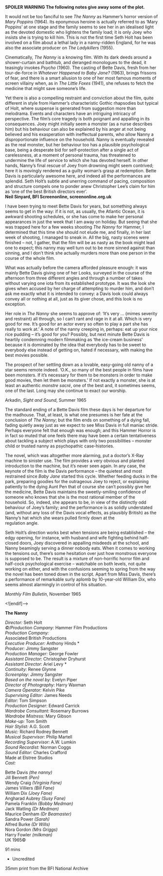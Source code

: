 

**SPOILER WARNING  The following notes give away some of the plot.**

It would not be too fanciful to see _The Nanny_ as Hammer’s horror version of _Mary Poppins_ (1964). Its eponymous heroine is actually referred to as ‘Mary Poppins’ at one stage and the family seems to see her in an idealised light as the devoted domestic who lightens the family load; it is only Joey who insists she is trying to kill him. This is not the first time Seth Holt has been involved on a film about a lethal lady in a nanny-ridden England, for he was also the associate producer on _The Ladykillers_ (1955).

Cinematically, _The Nanny_ is a knowing film. With its dark deeds around a shower-curtain and bathtub, and deranged monologues to the dead, it teasingly invokes _Psycho_ (1960). The casting of Bette Davis, fresh from her tour-de-force in _Whatever Happened to Baby Jane?_ (1963), brings frissons of fear, and there is a smart allusion to one of her most famous moments of screen villainy when, as in _The Little Foxes_ (1941), she refuses to fetch the medicine that might save someone’s life.

Yet there is also a compelling restraint and conviction about the film, quite different in style from Hammer’s characteristic Gothic rhapsodies but typical of Holt, where suspense is generated from suggestion more than melodrama. Events and characters have an intriguing intricacy of perspective. The film’s core tragedy is both poignant and appalling in its consequences. Joey might initially seem a monster (as a nurse describes him) but his behaviour can also be explained by his anger at not being believed and his exasperation with ineffectual parents, who allow Nanny a disproportionate influence on the household. Nanny is eventually revealed as the real monster, but her behaviour too has a plausible psychological base, being a desperate bid for self-protection after a single act of carelessness, at a moment of personal trauma, has threatened to undermine the life of service to which she has devoted herself. In other hands, Nanny’s final rescue of Joey from drowning might seem contrived; here it is movingly rendered as a guilty woman’s grasp at redemption. Bette Davis is particularly awesome here, and indeed all the performances are splendid. Seth Holt’s subtle and unerring command of pacing, composition and structure compels one to ponder anew Christopher Lee’s claim for him as ‘one of the best British directors ever’.  
**Neil Sinyard, BFI Screenonline, screenonline.org.uk**

I have been trying to meet Bette Davis for years, but something always seems to get in the way: if it is not, as usually, the Atlantic Ocean, it is awkward shooting schedules, or she has come to make her personal appearances in just the week that I am away on holiday. But seeing that she was trapped here for a few weeks shooting _The Nanny_ for Hammer, I determined that this time she should not elude me, and finally, in her last week of shooting, I managed to sneak in. All the big, nasty scenes were finished – not, I gather, that the film will be as nasty as the book might lead one to expect; this nanny may well turn out to be more sinned against than sinning, and I don’t think she actually murders more than one person in the course of the whole film.

What was actually before the camera afforded pleasure enough: it was mainly Bette Davis giving one of her Looks, surveyed in the course of the afternoon from three different angles and through a number of takes without varying one iota from its established prototype. It was the look she gives when accused by her charge of attempting to murder him, and don’t ask me exactly what it is intended to convey: a Davis look could always convey all or nothing at all, just as its giver chose, and this look is no exception.

Her role in _The Nanny_ she seems to approve of: ‘It’s very ... (mimes severity and restraint) all through, so I can’t rant and rage in it at all. Which is very good for me. It’s good for an actor every so often to play a part she has really to work at.’ A note of the nanny creeping in, perhaps: eat up your nice rice pudding – it’s good for you? Possibly, but next minute Bette Davis is heartily condemning modern filmmaking as ‘the ice-cream business’ because it is dominated by the idea that everybody has to be sweet to everybody else instead of getting on, hated if necessary, with making the best movies possible.

The prospect of her settling down as a lovable, easy-going old nanny of a star seems remote indeed. ‘O.K., so many of the best people in films have been monsters. If it’s necessary for them to be monsters in order to make good movies, then let them be monsters.’ If not exactly a monster, she is at least an authentic _monstre sacré_, one of the best and, it sometimes seems, one of the last. Long may she continue to exact our worship.

Arkadin, _Sight and Sound_, Summer 1965

The standard ending of a Bette Davis film these days is her departure for the madhouse. That, at least, is what one presumes is her fate at the conclusion of _The Nanny_; but the film ends on something of a dying fall, fading quietly away just as we expect to see Miss Davis in full maniac stride. Perhaps everyone felt that enough was enough; and this Hammer Horror is in fact so muted that one feels there may have been a certain tentativeness about tackling a subject which plays with only two possibilities – monster child or trusted nanny as psychopathic case-histories.

The novel, which was altogether more alarming, put a doctor’s X-Ray machine to sinister use. The film provides a very obvious and planted introduction to the machine, but it’s never seen again. In any case, the keynote of the film is the Davis performance – the quietest and most restrained since _Baby Jane_ started this cycle. Whether feeding ducks in the park, preparing goodies for the outrageous Joey to reject, or explaining patiently to the dying Aunt Pen that of course she can’t possibly give her the medicine, Bette Davis maintains the sweetly-smiling confidence of someone who knows that she is the most rational member of the household. So, indeed, she appears to be, in view of the distinctly odd behaviour of Joey’s family; and the performance is as solidly understated (and, without any loss of the Davis vocal effects, as plausibly British) as the Nanny’s hat which she wears pulled firmly down at the  
regulation angle.

Seth Holt’s direction works best when tensions are being established – the edgy opening, for instance, with husband and wife fighting behind half-closed doors, Joey discovered in appalling misdeeds at the school, and Nanny beamingly serving a dinner nobody eats. When it comes to working the tensions out, there’s some hesitation over just how monstrous everyone is supposed to be. The result is a mixture of non-horrific horror film and half-cock psychological exercise – watchable on both levels, not quite working on either, and with the confusions seeming to spring from the way the novel has been toned down in the script. Apart from Miss Davis, there’s a performance of remarkable surly aplomb by 10-year-old William Dix, who seems almost alarmingly in control of his situation.

_Monthly Film Bulletin_, November 1965

<![endif]-->

**The Nanny**

_Director:_ Seth Holt  
_©/Production Company:_ Hammer Film Productions  
_Production Company:_  
Associated British Productions  
_Executive Producer:_ Anthony Hinds *  
_Producer:_ Jimmy Sangster  
_Production Manager:_ George Fowler  
_Assistant Director:_ Christopher Dryhurst  
_Assistant Director:_ Ariel Levy *  
_Continuity:_ Renee Glynne  
_Screenplay:_ Jimmy Sangster  
_Based on the novel by:_ Evelyn Piper  
_Director of Photography:_ Harry Waxman  
_Camera Operator:_ Kelvin Pike  
_Supervising Editor:_ James Needs  
_Editor:_ Tom Simpson  
_Production Designer:_ Edward Carrick  
_Wardrobe Consultant:_ Rosemary Burrows  
_Wardrobe Mistress:_ Mary Gibson  
_Make-up:_ Tom Smith  
_Hair Stylist:_ A.G. Scott  
_Music:_ Richard Rodney Bennett  
_Musical Supervisor:_ Philip Martell  
_Recording Supervisor:_ A.W. Lumkin  
_Sound Recordist:_ Norman Coggs  
_Sound Editor:_ Charles Crafford  
Made at Elstree Studios  
_Cast:_

Bette Davis _(the nanny)_  
Jill Bennett _(Pen)_  
Wendy Craig _(Virginia Fane)_  
James Villiers _(Bill Fane)_  
William Dix _(Joey Fane)_  
Angharad Aubrey _(Susy Fane)_  
Pamela Franklin _(Bobby Medman)_  
Jack Watling _(Dr Medman)_  
Maurice Denham _(Dr Beamaster)_  
Sandra Power _(Sarah)_  
Alfred Burke _(Dr Wills)_  
Nora Gordon _(Mrs Griggs)_  
Harry Fowler _(milkman)_  
UK 1965©

91 mins

* Uncredited

35mm print from the BFI National Archive
<!--stackedit_data:
eyJoaXN0b3J5IjpbNTQzNTgyOTc0XX0=
-->